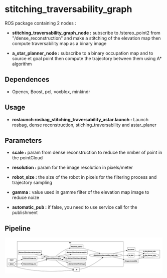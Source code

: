 # stitching_traversability_graph #
ROS package containing 2 nodes :

*  **stitching_traversability_graph_node :** subscribe to /stereo_point2 from "/dense_reconstruction" and make a stitching of the elevation map then compute traversability map as a binary image

*  **a_star_planner_node :**  subscribe to a binary occupation map and to source et goal point then compute the trajectory between them using A* algorithm

## Dependences ##

* Opencv, Boost, pcl, voxblox, minkindr

## Usage ##

* **roslaunch rosbag_stitching_traversability_astar.launch :** Launch rosbag, dense reconstruction, stiching_traversability and astar_planer

## Parameters ##

* **scale :** param from dense reconstruction to reduce the nmber of point in the pointCloud

* **resolution :** param for the image resolution in pixels/meter

* **robot_size :** the size of the robot in pixels for the filtering process and trajectory sampling

* **gamma :** value used in gamme filter of the elevation map image to reduce noize

* **automatic_pub :** if false, you need to use service call for the publishment

## Pipeline ##

![alt text](https://raw.githubusercontent.com/Renaudeau82/stitching_traversability_graph/master/pipeline.png "Pipeline")
